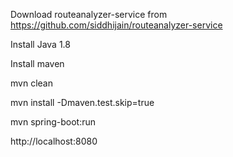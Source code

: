 Download routeanalyzer-service from https://github.com/siddhijain/routeanalyzer-service

Install Java 1.8

Install maven

mvn clean

mvn install -Dmaven.test.skip=true

mvn spring-boot:run

http://localhost:8080
